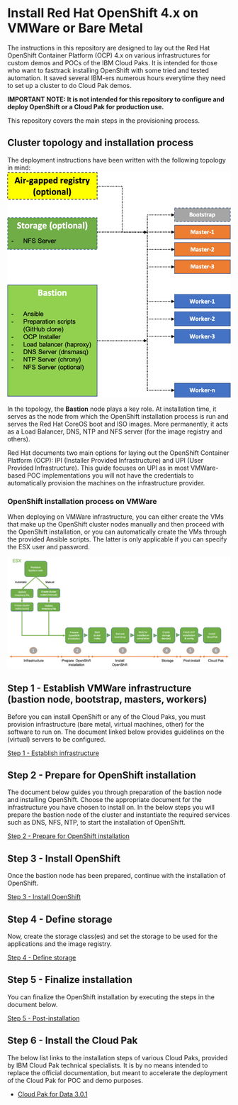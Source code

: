 # Install Red Hat OpenShift 4.x on VMWare or Bare Metal

The instructions in this repository are designed to lay out the Red Hat OpenShift Container Platform (OCP) 4.x on various infrastructures for custom demos and POCs of the IBM Cloud Paks. It is intended for those who want to fasttrack installing OpenShift with some tried and tested automation. It saved several IBM-ers numerous hours everytime they need to set up a cluster to do Cloud Pak demos.

**IMPORTANT NOTE: It is not intended for this repository to configure and deploy OpenShift or a Cloud Pak for production use.**

This repository covers the main steps in the provisioning process. 

## Cluster topology and installation process
The deployment instructions have been written with the following topology in mind:
![OpenShift 4.x cluster topology](/images/cluster-topology.png)

In the topology, the **Bastion** node plays a key role. At installation time, it serves as the node from which the OpenShift installation process is run and serves the Red Hat CoreOS boot and ISO images. More permanently, it acts as a Load Balancer, DNS, NTP and NFS server (for the image registry and others).

Red Hat documents two main options for laying out the OpenShift Container Platform (OCP): IPI (Installer Provided Infrastructure) and UPI (User Provided Infrastructure). This guide focuses on UPI as in most VMWare-based POC implementations you will not have the credentials to automatically provision the machines on the infrastructure provider.

### OpenShift installation process on VMWare
When deploying on VMWare infrastructure, you can either create the VMs that make up the OpenShift cluster nodes manually and then proceed with the OpenShift installation, or you can automatically create the VMs through the provided Ansible scripts. The latter is only applicable if you can specify the ESX user and password.

![VMWare - OCP installation process](/images/ocp-installation-process-vmware.png)

## Step 1 - Establish VMWare infrastructure (bastion node, bootstrap, masters, workers)
Before you can install OpenShift or any of the Cloud Paks, you must provision infrastructure (bare metal, virtual machines, other) for the software to run on. The document linked below provides guidelines on the (virtual) servers to be configured. 

[Step 1 - Establish infrastructure](/doc/vmware-step-1-prepare-Infrastructure.md)

## Step 2  - Prepare for OpenShift installation
The document below guides you through preparation of the bastion node and installing OpenShift. Choose the appropriate document for the infrastructure you have chosen to install on. In the below steps you will prepare the bastion node of the cluster and instantiate the required services such as DNS, NFS, NTP, to start the installation of OpenShift.

[Step 2 - Prepare for OpenShift installation](/doc/vmware-step-2-prepare-openshift-installation.md)

## Step 3 - Install OpenShift
Once the bastion node has been prepared, continue with the installation of OpenShift.

[Step 3 - Install OpenShift](/doc/vmware-step-3-install-openshift.md)

## Step 4 - Define storage
Now, create the storage class(es) and set the storage to be used for the applications and the image registry.

[Step 4 - Define storage](/doc/vmware-step-4-define-storage.md)

## Step 5 - Finalize installation
You can finalize the OpenShift installation by executing the steps in the document below.

[Step 5 - Post-installation](/doc/vmware-step-5-post-install.md)

## Step 6 - Install the Cloud Pak
The below list links to the installation steps of various Cloud Paks, provided by IBM Cloud Pak technical specialists. It is by no means intended to replace the official documentation, but meant to accelerate the deployment of the Cloud Pak for POC and demo purposes.

* [Cloud Pak for Data 3.0.1](/doc/install-cp4d-30.md)